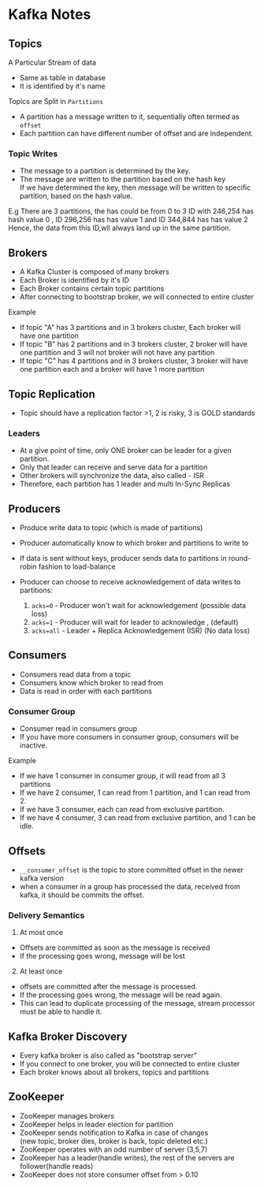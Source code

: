 # Kafka Notes

## Topics
A Particular Stream of data
- Same as table in database
- It is identified by it's name

Topics are Split in `Partitions`
- A partition has a message written to it, sequentially often termed as `offset`
- Each partition can have different number of offset and are independent.

### Topic Writes
- The message to a partition is determined by the key. <br>
- The message are written to the partition based on the hash key<br/>
If we have determined the key, then message will be written to specific partition, based on the hash value.

E.g There are 3 partitions, the has could be from 0 to 3
ID with 246,254 has hash value 0 , ID 296,256 has has value 1 and  ID 344,844 has has value 2<br/>
Hence, the data from this ID,wll always land up in the same partition.

## Brokers
- A Kafka Cluster is composed of many brokers
- Each Broker is identified by it's ID
- Each Broker contains certain topic partitions
- After connecting to bootstrap broker, we will connected to entire cluster

Example <br/>
- If topic "A" has 3 partitions and in 3 brokers cluster, Each broker will have one partition
- If topic "B" has 2 partitions and in 3 brokers cluster, 2 broker will have one partition and 3 will not broker will not have any partition
- If topic "C" has 4 partitions and in 3 brokers cluster, 3 broker will have one partition each and a broker will have 1 more partition

## Topic Replication
- Topic should have a replication factor >1, 2 is risky, 3 is GOLD standards

### Leaders
- At a give point of time, only ONE broker can be leader for a given partition.
- Only that leader can receive and serve data for a partition
- Other brokers will synchronize the data, also called - ISR
- Therefore, each partition has 1 leader and multi In-Sync Replicas

## Producers
- Produce write data to topic (which is made of partitions)
- Producer automatically know to which broker and partitions to write to
- If data is sent without keys, producer sends data to partitions in round-robin fashion to load-balance
- Producer can choose to receive acknowledgement of data writes to partitions: <br/>

    1. `acks=0` - Producer won't wait for acknowledgement (possible data loss) <br/>
    2. `acks=1` - Producer will wait for leader to acknowledge , (default) <br/>
    3. `acks=all` - Leader + Replica Acknowledgement (ISR) (No data loss)
    
## Consumers
- Consumers read data from a topic
- Consumers know which broker to read from
- Data is read in order with each partitions

### Consumer Group
- Consumer read in consumers group
- If you have more consumers in consumer group, consumers will be inactive.

Example<br/>
- If we have 1 consumer in consumer group, it will read from all 3 partitions
- If we have 2 consumer, 1 can read from 1 partition, and 1 can read from 2.
- If we have 3 consumer, each can read from exclusive partition.
- If we have 4 consumer, 3 can read from exclusive partition, and 1 can be idle.

## Offsets
- `__consumer_offset` is the topic to store committed offset in the newer kafka version
- when a consumer in a group has processed the data, received from kafka, it should be commits the offset.

### Delivery Semantics
1. At most once<br>
 - Offsets are committed as soon as the message is received<br/>
 - If the processing goes wrong, message will be lost
 
 2. At least once<br/>
 - offsets are committed after the message is processed.
 - If the processing goes wrong, the message will be read again.
 - This can lead to duplicate processing of the message, stream processor must be able to handle it.
 
 ## Kafka Broker Discovery
 - Every kafka broker is also called as "bootstrap server"
 - If you connect to one broker, you will be connected to entire cluster
 - Each broker knows about all brokers, topics and partitions
 
 ## ZooKeeper
 - ZooKeeper manages brokers
 - ZooKeeper helps in leader election for partition
 - ZooKeeper sends notification to Kafka in case of changes<br/>
 (new topic, broker dies, broker is back, topic deleted etc.)
 - ZooKeeper operates with an odd number of server (3,5,7)
 - ZooKeeper has a leader(handle writes), the rest of the servers are follower(handle reads)
 - ZooKeeper does not store consumer offset from > 0.10